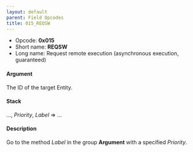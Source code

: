 ```yaml
---
layout: default
parent: Field Opcodes
title: 015_REQSW
---
```


-   Opcode: **0x015**
-   Short name: **REQSW**
-   Long name: Request remote execution (asynchronous execution, guaranteed)

#### Argument

The ID of the target Entity.

#### Stack

..., *Priority*, *Label* =&gt; ...

#### Description

Go to the method *Label* in the group **Argument** with a specified *Priority*.
